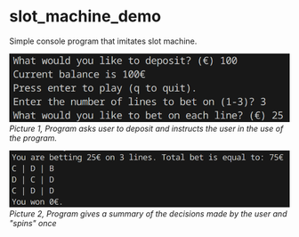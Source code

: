 # slot_machine_demo

Simple console program that imitates slot machine.

![alt text](/pictures/gameloop1.png)
*Picture 1, Program asks user to deposit and instructs the user in the use of the program.*

![alt text](/pictures/gameloop2.png)
*Picture 2, Program gives a summary of the decisions made by the user and "spins" once*
